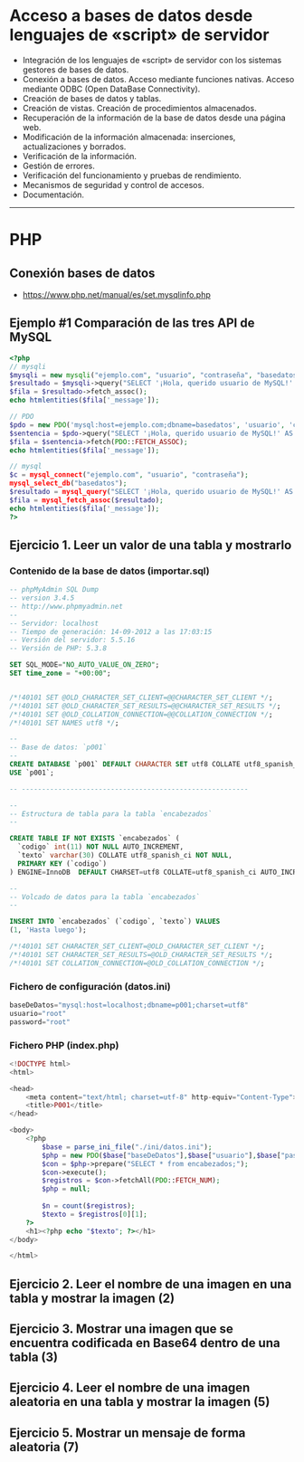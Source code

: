 # Acceso a bases de datos desde lenguajes de «script» de servidor
- Integración de los lenguajes de «script» de servidor con los sistemas gestores de bases de datos.
- Conexión a bases de datos. Acceso mediante funciones nativas. Acceso mediante ODBC (Open DataBase Connectivity).
- Creación de bases de datos y tablas.
- Creación de vistas. Creación de procedimientos almacenados.
- Recuperación de la información de la base de datos desde una página web.
- Modificación de la información almacenada: inserciones, actualizaciones y borrados.
- Verificación de la información.
- Gestión de errores.
- Verificación del funcionamiento y pruebas de rendimiento.
- Mecanismos de seguridad y control de accesos.
- Documentación. 

---------------------

# PHP

## Conexión bases de datos
* https://www.php.net/manual/es/set.mysqlinfo.php

## Ejemplo #1 Comparación de las tres API de MySQL

```PHP
<?php
// mysqli
$mysqli = new mysqli("ejemplo.com", "usuario", "contraseña", "basedatos");
$resultado = $mysqli->query("SELECT '¡Hola, querido usuario de MySQL!' AS _message FROM DUAL");
$fila = $resultado->fetch_assoc();
echo htmlentities($fila['_message']);

// PDO
$pdo = new PDO('mysql:host=ejemplo.com;dbname=basedatos', 'usuario', 'contraseña');
$sentencia = $pdo->query("SELECT '¡Hola, querido usuario de MySQL!' AS _message FROM DUAL");
$fila = $sentencia->fetch(PDO::FETCH_ASSOC);
echo htmlentities($fila['_message']);

// mysql
$c = mysql_connect("ejemplo.com", "usuario", "contraseña");
mysql_select_db("basedatos");
$resultado = mysql_query("SELECT '¡Hola, querido usuario de MySQL!' AS _message FROM DUAL");
$fila = mysql_fetch_assoc($resultado);
echo htmlentities($fila['_message']);
?>
```

## Ejercicio 1. Leer un valor de una tabla y mostrarlo

### Contenido de la base de datos (importar.sql)
```SQL
-- phpMyAdmin SQL Dump
-- version 3.4.5
-- http://www.phpmyadmin.net
--
-- Servidor: localhost
-- Tiempo de generación: 14-09-2012 a las 17:03:15
-- Versión del servidor: 5.5.16
-- Versión de PHP: 5.3.8

SET SQL_MODE="NO_AUTO_VALUE_ON_ZERO";
SET time_zone = "+00:00";


/*!40101 SET @OLD_CHARACTER_SET_CLIENT=@@CHARACTER_SET_CLIENT */;
/*!40101 SET @OLD_CHARACTER_SET_RESULTS=@@CHARACTER_SET_RESULTS */;
/*!40101 SET @OLD_COLLATION_CONNECTION=@@COLLATION_CONNECTION */;
/*!40101 SET NAMES utf8 */;

--
-- Base de datos: `p001`
--
CREATE DATABASE `p001` DEFAULT CHARACTER SET utf8 COLLATE utf8_spanish_ci;
USE `p001`;

-- --------------------------------------------------------

--
-- Estructura de tabla para la tabla `encabezados`
--

CREATE TABLE IF NOT EXISTS `encabezados` (
  `codigo` int(11) NOT NULL AUTO_INCREMENT,
  `texto` varchar(30) COLLATE utf8_spanish_ci NOT NULL,
  PRIMARY KEY (`codigo`)
) ENGINE=InnoDB  DEFAULT CHARSET=utf8 COLLATE=utf8_spanish_ci AUTO_INCREMENT=2 ;

--
-- Volcado de datos para la tabla `encabezados`
--

INSERT INTO `encabezados` (`codigo`, `texto`) VALUES
(1, 'Hasta luego');

/*!40101 SET CHARACTER_SET_CLIENT=@OLD_CHARACTER_SET_CLIENT */;
/*!40101 SET CHARACTER_SET_RESULTS=@OLD_CHARACTER_SET_RESULTS */;
/*!40101 SET COLLATION_CONNECTION=@OLD_COLLATION_CONNECTION */;
``` 

### Fichero de configuración (datos.ini)

```PHP
baseDeDatos="mysql:host=localhost;dbname=p001;charset=utf8"
usuario="root"
password="root"
```

### Fichero PHP (index.php)

```PHP
<!DOCTYPE html>
<html>

<head>
	<meta content="text/html; charset=utf-8" http-equiv="Content-Type">
	<title>P001</title>
</head>

<body>
	<?php
		$base = parse_ini_file("./ini/datos.ini");
		$php = new PDO($base["baseDeDatos"],$base["usuario"],$base["password"]);
		$con = $php->prepare("SELECT * from encabezados;");
		$con->execute();
		$registros = $con->fetchAll(PDO::FETCH_NUM);
		$php = null;
		
		$n = count($registros);
		$texto = $registros[0][1];
	?>
	<h1><?php echo "$texto"; ?></h1>
</body>

</html>
```

## Ejercicio 2. Leer el nombre de una imagen en una tabla y mostrar la imagen (2)

## Ejercicio 3. Mostrar una imagen que se encuentra codificada en Base64 dentro de una tabla (3)

## Ejercicio 4. Leer el nombre de una imagen aleatoria en una tabla y mostrar la imagen (5)

## Ejercicio 5. Mostrar un mensaje de forma aleatoria (7)
